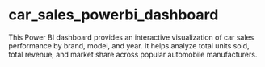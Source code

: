 # car_sales_powerbi_dashboard
This Power BI dashboard provides an interactive visualization of car sales performance by brand, model, and year. It helps analyze total units sold, total revenue, and market share across popular automobile manufacturers.
